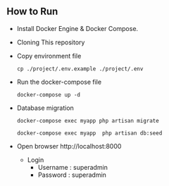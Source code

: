 ## How to Run

- Install Docker Engine & Docker Compose.

- Cloning This repository

- Copy environment file

  ```shell
  cp ./project/.env.example ./project/.env
  ```

- Run the docker-compose file

  ```shell
  docker-compose up -d
  ```

- Database migration

  ```shell
  docker-compose exec myapp php artisan migrate  
  ```

  ```shell
  docker-compose exec myapp  php artisan db:seed
  ```

- Open browser http://localhost:8000

  - Login
    - Username    : superadmin
    - Password    : superadmin
